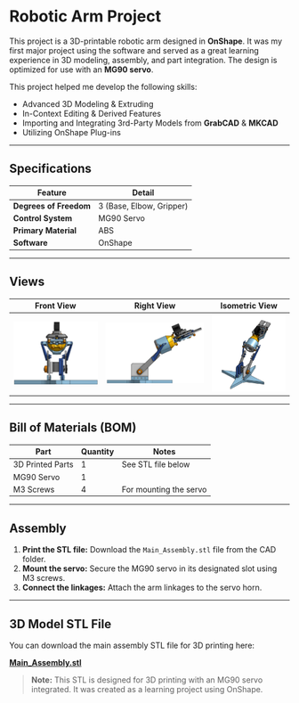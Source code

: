 # Robotic Arm Project

This project is a 3D-printable robotic arm designed in **OnShape**. It was my first major project using the software and served as a great learning experience in 3D modeling, assembly, and part integration. The design is optimized for use with an **MG90 servo**.

This project helped me develop the following skills:
- Advanced 3D Modeling & Extruding
- In-Context Editing & Derived Features
- Importing and Integrating 3rd-Party Models from **GrabCAD** & **MKCAD**
- Utilizing OnShape Plug-ins

---

## Specifications

| Feature | Detail |
|---|---|
| **Degrees of Freedom** | 3 (Base, Elbow, Gripper) |
| **Control System** | MG90 Servo |
| **Primary Material** | ABS |
| **Software** | OnShape |

---

## Views

| Front View | Right View | Isometric View |
|---|---|---|
| ![Front View](https://github.com/addiosy/Portfolio/blob/main/Robotic-Arm/Images/front.png?raw=true) | ![Right Side View](https://github.com/addiosy/Portfolio/blob/main/Robotic-Arm/Images/right.png?raw=true) | ![Isometric View](https://github.com/addiosy/Portfolio/blob/main/Robotic-Arm/Images/iso.png?raw=true) |

---

## Bill of Materials (BOM)

| Part | Quantity | Notes |
|---|---|---|
| 3D Printed Parts | 1 | See STL file below |
| MG90 Servo | 1 | |
| M3 Screws | 4 | For mounting the servo |

---

## Assembly

1.  **Print the STL file:** Download the `Main_Assembly.stl` file from the CAD folder.
2.  **Mount the servo:** Secure the MG90 servo in its designated slot using M3 screws.
3.  **Connect the linkages:** Attach the arm linkages to the servo horn.

---

## 3D Model STL File

You can download the main assembly STL file for 3D printing here:

[**Main_Assembly.stl**](https://github.com/addiosy/Portfolio/blob/main/Robotic-Arm/CAD/Main_Assembly.stl?raw=true)

> **Note:** This STL is designed for 3D printing with an MG90 servo integrated. It was created as a learning project using OnShape.
